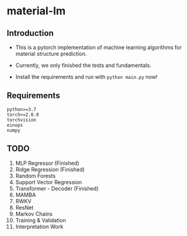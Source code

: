 # material-lm

## Introduction

- This is a pytorch implementation of machine learning algorithms for material structure prediction.

- Currently, we only finished the tests and fundamentals.

- Install the requirements and run with ```python main.py``` now!

## Requirements

```requirements
python>=3.7
torch>=2.0.0
torchvision
einops
numpy
```

## TODO

1. MLP Regressor (Finished)
2. Ridge Regression (Finished)
3. Random Forests
4. Support Vector Regression
5. Transformer - Decoder (Finished)
6. MAMBA
7. RWKV
8. ResNet
9. Markov Chains
10. Training & Validation
11. Interpretation Work
